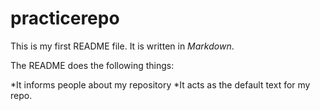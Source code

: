# practicerepo


This is my first README file. It is written in _Markdown_.

The README does the following things:

*It informs people about my repository
*It acts as the default text for my repo.